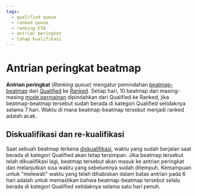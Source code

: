 ```yaml
---
tags:
  - qualified queue
  - ranked queue
  - ranking ETA
  - antrian peringkat
  - tahap kualifikasi
---
```


# Antrian peringkat beatmap

**Antrian peringkat** (*Ranking queue*) mengatur pemindahan [beatmap-beatmap](/wiki/Beatmap) dari [Qualified](/wiki/Beatmap/Category#qualified) ke [Ranked](/wiki/Beatmap/Category#ranked). Setiap hari, 10 beatmap dari masing-masing [mode permainan](/wiki/Game_mode) dipindahkan dari Qualified ke Ranked, jika beatmap-beatmap tersebut sudah berada di kategori Qualified setidaknya selama 7 hari. Waktu di mana beatmap-beatmap tersebut menjadi ranked adalah acak.

## Diskualifikasi dan re-kualifikasi

Saat sebuah beatmap terkena [diskualifikasi](/wiki/Beatmap_ranking_procedure#pengulangan-nominasi), waktu yang sudah berjalan saat berada di kategori Qualified akan tetap tersimpan. Jika beatmap tersebut telah dikualifikasi lagi, beatmap tersebut akan masuk ke antrian peringkat dan melanjutkan sisa waktu yang sebelumnya sudah ditempuh. Kemampuan untuk "melewati" waktu yang telah dihabiskan dalam batas antrian pada 6 hari adalah untuk memastikan bahwa beatmap-beatmap tersebut selalu berada di kategori Qualified setidaknya selama satu hari penuh.
